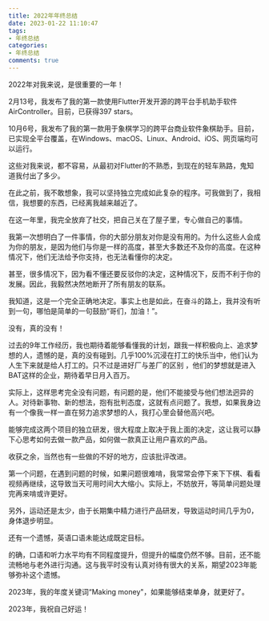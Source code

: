 ```yaml
---
title: 2022年年终总结
date: 2023-01-22 11:10:47
tags:
- 年终总结
categories:
- 年终总结
comments: true
---
```


2022年对我来说，是很重要的一年！

2月13号，我发布了我的第一款使用Flutter开发开源的跨平台手机助手软件AirController。目前，已获得397 stars。

10月6号，我发布了我的第一款用于象棋学习的跨平台商业软件象棋助手。目前，已实现全平台覆盖，在Windows、macOS、Linux、Android、iOS、网页端均可以运行。

这些对我来说，都不容易，从最初对Flutter的不熟悉，到现在的轻车熟路，鬼知道我付出了多少。

在此之前，我不敢想象，我可以坚持独立完成如此复杂的程序。可我做到了，我相信，我想要的东西，已经离我越来越近了。

在这一年里，我完全放弃了社交，把自己关在了屋子里，专心做自己的事情。

我第一次想明白了一件事情，你的大部分朋友对你是没有用的。为什么这些人会成为你的朋友，是因为他们与你是一样的高度，甚至大多数还不及你的高度。在这种情况下，他们无法给予你支持，也无法看懂你的决定。

甚至，很多情况下，因为看不懂还要反驳你的决定，这种情况下，反而不利于你的发展。因此，我毅然决然地断开了所有朋友的联系。

我知道，这是一个完全正确地决定。事实上也是如此，在奋斗的路上，我并没有听到一句，哪怕是简单的一句鼓励“哥们，加油！”。

没有，真的没有！

过去的9年工作经历，我也期待着能够看懂我的计划，跟我一样积极向上、追求梦想的人，遗憾的是，真的没有碰到。几乎100%沉浸在打工的快乐当中，他们认为人生下来就是给人打工的。只不过是进好厂与差厂的区别 ，他们的梦想就是进入BAT这样的企业，期待着早日月入百万。

实际上，这样思考完全没有问题，有问题的是，他们不能接受与他们想法迥异的人。对待新事物、新的想法，抱有批判态度，这就有点问题了。我想，如果我身边有一个像我一样一直在努力追求梦想的人，我打心里会替他高兴吧。

能够完成这两个项目的独立研发，很大程度上取决于我上面的决定，这让我可以静下心思考如何去做一款产品，如何做一款真正让用户喜欢的产品。

收获之余，当然也有一些做的不好的地方，应该批评改进。

第一个问题，在遇到问题的时候，如果问题很难啃，我常常会停下来下下棋、看看视频再继续，这导致当天可用时间大大缩小。实际上，不妨放开，等简单问题处理完再来啃或许更好。

另外，运动还是太少，由于长期集中精力进行产品研发，导致运动时间几乎为0，身体退步明显。

还有一个遗憾，英语口语未能达成既定目标。

的确，口语和听力水平均有不同程度提升，但提升的幅度仍然不够。目前，还不能流畅地与老外进行沟通。这与我平时没有认真对待有很大的关系，期望2023年能够弥补这个遗憾。

2023年，我的年度关键词“Making money"，如果能够结束单身，就更好了。

2023年，我祝自己好运！


